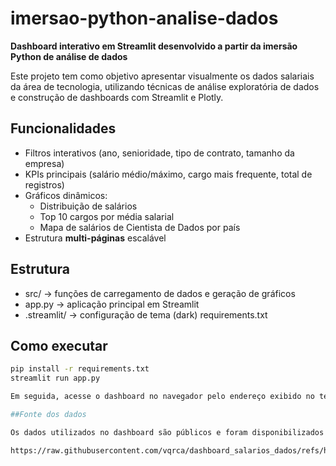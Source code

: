 # imersao-python-analise-dados

**Dashboard interativo em Streamlit desenvolvido a partir da imersão Python de análise de dados**

Este projeto tem como objetivo apresentar visualmente os dados salariais da área de tecnologia, utilizando técnicas de análise exploratória de dados e construção de dashboards com Streamlit e Plotly.


## Funcionalidades

- Filtros interativos (ano, senioridade, tipo de contrato, tamanho da empresa)
- KPIs principais (salário médio/máximo, cargo mais frequente, total de registros)
- Gráficos dinâmicos:
  - Distribuição de salários
  - Top 10 cargos por média salarial
  - Mapa de salários de Cientista de Dados por país
- Estrutura **multi-páginas** escalável


## Estrutura

- src/ → funções de carregamento de dados e geração de gráficos
- app.py → aplicação principal em Streamlit
- .streamlit/ → configuração de tema (dark)
requirements.txt


## Como executar

```bash
pip install -r requirements.txt
streamlit run app.py

Em seguida, acesse o dashboard no navegador pelo endereço exibido no terminal (geralmente http://localhost:8501)

##Fonte dos dados

Os dados utilizados no dashboard são públicos e foram disponibilizados na URL abaixo:

https://raw.githubusercontent.com/vqrca/dashboard_salarios_dados/refs/heads/main/dados-imersao-final.csv
